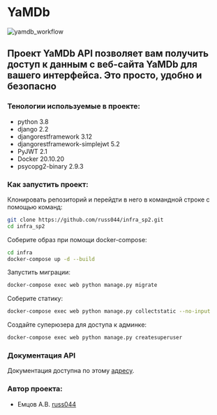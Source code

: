 # YaMDb
![yamdb_workflow](https://github.com/russ044/yamdb_final/workflows/yamdb_workflow/badge.svg)
## Проект YaMDb API позволяет вам получить доступ к данным с веб-сайта YaMDb для вашего интерфейса. Это просто, удобно и безопасно

### Тенологии используемые в проекте:
- python 3.8
- django 2.2
- djangorestframework 3.12
- djangorestframework-simplejwt 5.2
- PyJWT 2.1
- Docker 20.10.20
- psycopg2-binary 2.9.3

### Как запустить проект:
Клонировать репозиторий и перейдти в него в командной строке с помощью команд:
```sh
git clone https://github.com/russ044/infra_sp2.git
cd infra_sp2
```
Cоберите образ при помощи docker-compose:
```sh
cd infra
docker-compose up -d --build
```
Запустить миграции:
```sh
docker-compose exec web python manage.py migrate
```
Соберите статику:
```sh
docker-compose exec web python manage.py collectstatic --no-input
```
Создайте суперюзера для доступа к админке:
```sh
docker-compose exec web python manage.py createsuperuser
```

### Документация API
Документация доступна по этому [адресу](http://127.0.0.1/redoc).

### Автор проекта:
- Емцов А.В.  [russ044](https://github.com/russ044)
